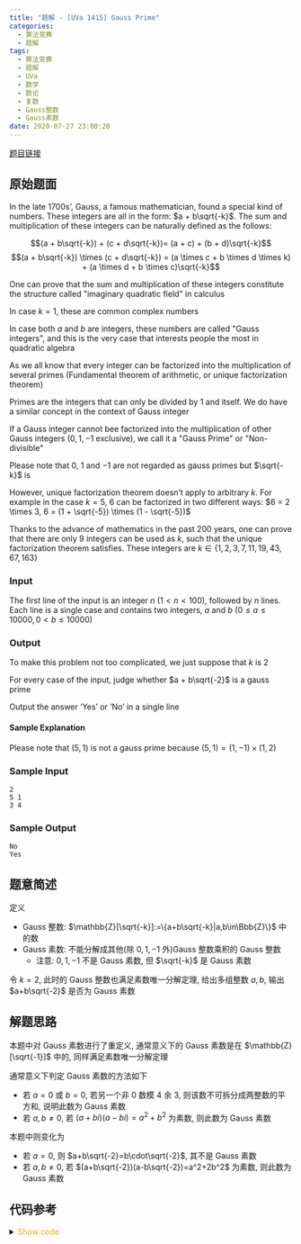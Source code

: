 ```yaml
---
title: "题解 - [UVa 1415] Gauss Prime"
categories:
  - 算法竞赛
  - 题解
tags:
  - 算法竞赛
  - 题解
  - UVa
  - 数学
  - 数论
  - 复数
  - Gauss整数
  - Gauss素数
date: 2020-07-27 23:00:20
---
```


[题目链接](https://vjudge.net/problem/UVA-1415/origin)

<!-- more -->

## 原始题面

In the late 1700s’, Gauss, a famous mathematician, found a special kind of numbers. These integers are all in the form: $a + b\sqrt{-k}$. The sum and multiplication of these integers can be naturally defined as the follows:

$$(a + b\sqrt{-k}) + (c + d\sqrt{-k})= (a + c) + (b + d)\sqrt{-k}$$
$$(a + b\sqrt{-k}) \times (c + d\sqrt{-k}) = (a \times c + b \times d \times k) + (a \times d + b \times c)\sqrt{-k}$$

One can prove that the sum and multiplication of these integers constitute the structure called "imaginary quadratic field" in calculus

In case $k = 1$, these are common complex numbers

In case both $a$ and $b$ are integers, these numbers are called "Gauss integers", and this is the very case that interests people the most in quadratic algebra

As we all know that every integer can be factorized into the multiplication of several primes (Fundamental theorem of arithmetic, or unique factorization theorem)

Primes are the integers that can only be divided by 1 and itself. We do have a similar concept in the context of Gauss integer

If a Gauss integer cannot bee factorized into the multiplication of other Gauss integers ($0, 1, -1$ exclusive), we call it a "Gauss Prime" or "Non-divisible"

Please note that $0$, $1$ and $-1$ are not regarded as gauss primes but $\sqrt{-k}$ is

However, unique factorization theorem doesn’t apply to arbitrary $k$. For example in the case $k = 5$, $6$ can be factorized in two different ways: $6 = 2 \times 3, 6 = (1 + \sqrt{-5}) \times (1 - \sqrt{-5})$

Thanks to the advance of mathematics in the past 200 years, one can prove that there are only $9$ integers can be used as $k$, such that the unique factorization theorem satisfies. These integers are $k ∈ \{1, 2, 3, 7, 11, 19, 43, 67, 163\}$

### Input

The first line of the input is an integer $n$ ($1 < n < 100$), followed by $n$ lines. Each line is a single case
and contains two integers, $a$ and $b$ ($0 ≤ a ≤ 10000, 0 < b ≤ 10000$)

### Output

To make this problem not too complicated, we just suppose that $k$ is $2$

For every case of the input, judge whether $a + b\sqrt{-2}$ is a gauss prime

Output the answer ‘Yes’ or ‘No’ in a single line

#### Sample Explanation

Please note that $(5, 1)$ is not a gauss prime because $(5, 1) = (1, -1) \times (1, 2)$

### Sample Input

```input1
2
5 1
3 4
```

### Sample Output

```output1
No
Yes
```

## 题意简述

定义

- Gauss 整数: $\mathbb{Z}[\sqrt{-k}]:=\{a+b\sqrt{-k}|a,b\in\Bbb{Z}\}$ 中的数
- Gauss 素数: 不能分解成其他(除 $0,1,-1$ 外)Gauss 整数乘积的 Gauss 整数
  - 注意: $0,1,-1$ 不是 Gauss 素数, 但 $\sqrt{-k}$ 是 Gauss 素数

令 $k=2$, 此时的 Gauss 整数也满足素数唯一分解定理, 给出多组整数 $a,b$, 输出 $a+b\sqrt{-2}$ 是否为 Gauss 素数

## 解题思路

本题中对 Gauss 素数进行了重定义, 通常意义下的 Gauss 素数是在 $\mathbb{Z}[\sqrt{-1}]$ 中的, 同样满足素数唯一分解定理

通常意义下判定 Gauss 素数的方法如下

- 若 $a=0$ 或 $b=0$, 若另一个非 $0$ 数模 $4$ 余 $3$, 则该数不可拆分成两整数的平方和, 说明此数为 Gauss 素数
- 若 $a,b\ne0$, 若 $(a+bi)(a-bi)=a^2+b^2$ 为素数, 则此数为 Gauss 素数

本题中则变化为

- 若 $a=0$, 则 $a+b\sqrt{-2}=b\cdot\sqrt{-2}$, 其不是 Gauss 素数
- 若 $a,b\ne0$, 若 $(a+b\sqrt{-2})(a-b\sqrt{-2})=a^2+2b^2$ 为素数, 则此数为 Gauss 素数

## 代码参考

<details>
<summary><font color='orange'>Show code</font></summary>

{% icodeweb cpa_cpp title:UVA_1415 UVA/1415/0.cpp %}

</details>
